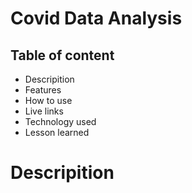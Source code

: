 # Covid Data Analysis
## Table of content
- Descripition
- Features
- How to use
- Live links
- Technology used
- Lesson learned

# Descripition
